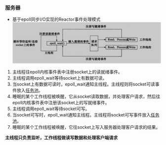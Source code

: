 ### 服务器

- 基于epoll同步I/O实现的Reactor事件处理模式
![reactor](../docs/image/reactor.png)


1. 主线程往epoll内核事件表中注册socket上的读就绪事件。
2. 主线程调用epoll_wait等待socket上有数据可读。
3. 当socket上有数据可读时，epoll_wait通知主线程。主线程则将socket可读事件放入[任务池](https://github.com/dhcpack/WebServer/tree/main/threadpool)。
4. 睡眠的某个工作线程被唤醒，它从socket读取数据，并处理客户请求，然后往epoll内核事件表中注册该socket上的写就绪事件。
5. 主线程调用epoll_wait等待socket可写。
6. 当socket可写时，epoll_wait通知主线程。主线程将socket可写事件放入[任务池](https://github.com/dhcpack/WebServer/tree/main/threadpool)。
7. 睡眠的某个工作线程被唤醒，它往socket上写入服务器处理客户请求的结果。

**主线程只负责监听，工作线程做读写数据和处理客户端请求**

